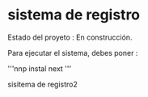 <h1>  sistema de registro </h1>

Estado del proyeto : En construcción.

Para ejecutar el sistema, debes poner :

'''nnp instal next '''

sisitema de registro2
